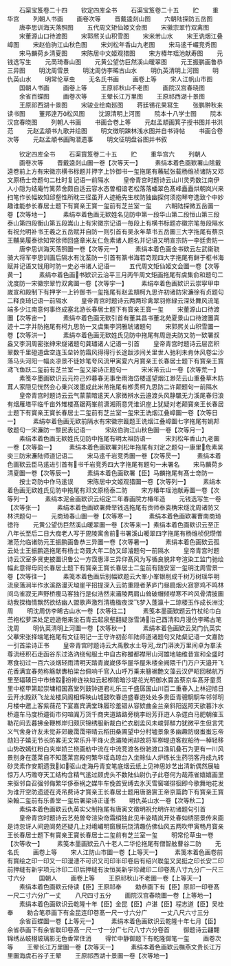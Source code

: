 <!-- { "loadSidebar": true } -->
　　石渠宝笈卷二十四
　　钦定四库全书
　　石渠宝笈卷二十五
　　贮
　　重华宫
　　列朝人书画
　　画卷次等
　　晋戴逵剡山图
　　六朝陆探防五岳图
　　唐李思训海天落照图
　　五代周文矩仙姬文会图
　　宋徽宗翠竹双禽图
　　宋董源山口待渡图
　　宋郭熈关山积雪图
　　宋米芾山水
　　宋王诜烟江叠嶂图
　　宋赵伯驹江山秋色图
　　宋刘松年香山九老图
　　宋马逺千巗竞秀图
　　宋马麟荷乡清夏图
　　宋陈居中文姬观猎图
　　宋方椿年瑶池献寿图
　　元钱选写生
　　元啇琦春山图
　　元黄公望仿巨然溪山暖翠图
　　元王振鹏画鲁恭三异图
　　明沈周雪景
　　明沈周仿李晞古山水
　　明仇英清明上河图
　　明仇英山水
　　明常伦草虫
　　无名氏书画
　　画卷上等
　　宋人江帆山市图
　　国朝人书画
　　画卷上等
　　王原祁秋山不老图
　　画院汉宫春晓图
　　余省百蝶图
　　画卷次等
　　王翚长江万里图
　　王原祁西湖十景图
　　王原祁西湖十景图
　　宋骏业绘南廵图
　　蒋廷锡花果冩生
　　张鹏翀秋来读书图
　　董邦逹万松风图
　　沈源清明上河图
　　院本十八学士图
　　院本汉宫春晓图
　　列朝人书画
　　书画合卷上等
　　元赵孟頫画箕子授书图并书洪范
　　元赵孟頫书九歌并绘图
　　明文徴明踈林浅水图并自书诗帖
　　书画合卷次等
　　元赵孟頫书画陶潜遗事
　　明文征明盘谷图并书叙







　　钦定四库全书
　　石渠寳笈卷二十五
　　贮
　　重华宫六
　　列朝人
　　画卷次等
　　晋戴逵剡山圗一卷【次等天一】
　　素绢本着色画欵署山隂戴逵卷前上方有宋徽宗横书标题并押字上钤御书一玺拖尾有蘓轼张载杨维祯诸防又邓文原杨士竒题句二杜时复记语一前隔水
　　皇帝青宫时题诗云山川灵秀数江南伊人小隠为结庵竹篱茒舍颇自适云容水态曽相谙老松落落蟠翠色髙峰矗矗烘朝岚兴来扫笔作长幅故知邱壑性所眈三径虽开人迹絶先生杖防独幽探何须抱琴夸逸致个中妙趣谁能参长春居士题下有寳亲王寳一玺前有芝兰室一玺
　　六朝陆探微五岳圗一卷【次等地一】
　　素绢夲着色画无欵姓名见防中第一段华山第二段恒山第三段泰山第四段衡山第五段嵩山上有宋徽宗记语一毎段上有横书标题亦徽宗笔毎段隔水有祝允明补书王羲之五岳赋并自防一则引首有吴永年草书五岳圗三大字拖尾有蔡京王黼吴履泰徐知常徐师回盛章米友仁危素诸人题名并记语又明宣宗防一李廷贵防一
　　唐李思训海天落照圗一卷【次等元一】
　　素绢本着色画金书欵云左武衞骁骑大将军李思训画后隔水有沈荃防一引首有篆书海若竒观四大字拖尾有鲜于枢书海赋并记语又钱用时防一史必书诸人记语一
　　五代周文矩仙姬文会圗一卷【次等黄一】
　　素绢夲着色画书欵识云治平三月丙午周文矩画拖尾有虞集俞和题句二沈度防一宋徽宗翠竹双禽圗一卷【次等宇一】
　　素绢夲着色画欵识云崇寜甲申嵗宣和殿制下有押字一上钤御书一玺拖尾有赵孟頫柯九思许初诸防宋濂徐有贞题句二释良琦记语一前隔水
　　皇帝青宫时题诗云两两珍禽翠羽修緑云深处舞风流笔端多少江南意何事终成塞北游长春居士题下有寳亲王寳一玺
　　宋董源山口待渡圗【次等宙一】
　　素绢夲着色画无欵引首有董其昌书董北苑夏景山口待渡圗真迹十二字并防拖尾有柯九思防一又虞集李泂雅琥诸题句
　　宋郭熈关山积雪圗一卷【次等洪一】
　　素绢夲着色画无欵姓氏见防中拖尾有周逊夫防又防一欵署叔盎又李泂周密张绅宋燧诸题句龚璛诸人记语一引首
　　皇帝青宫时题诗云层峦积翠数千里磴道盘空连玉垒铃防霜风得得行长途跋涉间关里世人驰利未肯休风卷尘沙落马头河阳一幅炎凉景不徒妙笔夸风流甲寅夏六月寳亲王长春居士题下有寳亲王寳鸢飞鱼跃二玺前有芝兰室一玺又梁诗正题句一
　　宋米芾云山一卷【次等荒一】
　　素笺夲墨画欵识云元符己夘暮春无事坐雨海岱楼遥望烟江渺茫云山重叠草木防茸人家隠见恍然会心乗兴泼墨成此米芾拖尾有栁贯柯九思防二许颠题句一前隔水
　　皇帝青宫时题诗云云气蒙蒙暗逺天人家微辨水云邉渡头风静颿无力溪尾春归浪有烟雁塔平临千亩外雉楼髙踞两峯前潇湘雨意凭谁识座上犹疑对老颠寳亲王长春居士题下有寳亲王寳长春居士二玺前有芝兰室一玺宋王诜烟江叠嶂圗一卷【次等日一】
　　素绢夲着色画无欵前隔水有宋徽宗籖题王诜烟江叠嶂圗七字拖尾有姚邦敬题句一宋濂防一黎民表记语一
　　宋赵伯驹江山秋色圗一卷【次等月一】
　　素绢本着色画无欵姓氏见防中拖尾有明太祖防语一
　　宋刘松年香山九老圗一卷【次等盈一】
　　素绢本着色画欵署刘松年拖尾有刘定之题句一康里危素吴奕三防宋濂陆师道记语二
　　宋马逺千岩竞秀圗一卷【次等昃一】
　　素绢本着色画欵云臣马逺进引首有书千岩竞秀四大字拖尾有题句一未署名
　　宋马麟荷乡清夏圗一卷【次等辰一】
　　素绢本着色画欵署【臣】马麟拖尾有髙士竒防一
　　按士竒防中作马逺误
　　宋陈居中文姬观猎圗一卷【次等列一】
　　素绢本着色画无欵姓氏见防中拖尾有邓文原杨泰二防
　　宋方椿年瑶池献寿圗一卷【次等列一】
　　素绢本泥金画欵识云绍定二年春画院方椿年造
　　元钱选写生一卷【次等张一】
　　素绢本着色画欵署舜举钱选拖尾有贡师泰袁桷宋燧沈周诸防又林洪题句一
　　元商琦春山圗一卷【次等寒一】
　　素绢本着色画欵署曺南商琦徳符
　　元黄公望仿巨然溪山暖翠圗一卷【次等来一】素绢本着色画欵识云至正八年长至后二日大痴老人写于毘陵寓舍前书署溪山暖翠四字拖尾有杨维桢倪瓒僧澈范允临诸防元王振鹏画鲁恭三异圗一卷【次等暑一】
　　素绢本着色画欵云孤云处士王振鹏造拖尾有杨士竒聂大年二防又邱濬题句一前隔水
　　皇帝青宫时题诗云汉室多贤吏披圗识鲁公一方霑惠泽三异仰髙风为写循良貌非夸渲染工监门驰绘幅此意得毋同长春居士题下有寳亲王寳长春居士二玺前有随安室一玺明沈周雪景一卷【次等往一】
　　素笺本着色画后别幅欵题云大峯小峯银削成千树万树瑶华明流泉落涧半作氷溪路漫灭坳崖平招提深入云防重隠者茅庐门昼扃烟火寂寥鸡不鸣林间鸟雀寂无声野桥痩马客独行是似浩然来灞陵两肩山耸破帽倾噤寒不吟风骨清披圗动我探梅情飘然欲结幽人盟歌声激烈清檐楹夜深飞梦入蓬瀛十二琼楼玉作成长洲沈周
　　明沈周仿李晞古山水一卷【次等往二】
　　素笺本墨画欵题云竹杖纶巾白苎袍松萝深处足逰遨倦来坐石青云起泉壑翻疑涨雪涛治己酉清和月漫仿李晞古笔沈周
　　明仇英清明上河圗一卷【次等秋一】
　　素绢本着色画欵云吴门仇英实父摹宋张择端笔拖尾有文征明记一王守许初彭年陆师道诸题句又陆粲记语一文嘉防一引首梁诗正书
　　皇帝青宫时题诗云大禹敷水土导河龙门漭泱万里间卓为羣渎尊流经积石走函谷东过洛汭绕甸服土中自古称雒都襟带山河雄地轴维昔宣和全盛时寒食初过一百六淡烟轻雨清明天踏青嵗嵗侈华屋华屋朱楼金阙隈千门万户天邉开飞花香满宜春苑称觞献夀柏梁台佩响千官入山呼万乗来簮裾艶文藻云汉俨昭回梯航万里至辐辏日中市绮縠衯裶连袂如云起栁隂暗沙堤花光明御水寳盖蔡京车髙牙童贯里中枢甲第起崇墉相国髙堂列鼓钟道君礼乐三千盛孱国山川百二重春入上林迎旭日云开水殿跃飞龙龙楼凤阁相辉映山城鼓吹春逰盛春逰处处多贵臣青骢駉駉车邻邻明月楼中邀上客紫薇花下宴嘉宾满堂珠履珍羞错从容欵曲金兰亲斜阳返照天欲暮汴水桥邉车马度桥邉街市何喧阗万货千商夹道路路旁桃李纷芳菲逰人杂遝白马肥朝催玉勒花间去暮拂金鞭栁岸归颇厌锦绣服新裁白纻衣剧孟风未峻郭觧力犹微平生但言凭义气舍身许友未觉非郊畿霭霭带晴云稻田桑圃望中分村墟景象多幽趣防缀蚩蚩忘帝勋妇子嬉无节长防畧无文常乐升平烽火息灞陵闲却故将军栁堤逰客舣船待一棹轻移山势改嫣红粉白夹岸娇兰桡画舫中流在中流竞渡各纷驰渡口渔矶叠石为更有一川风景别身在蓬莱自不知蓬莱宫殿何繁华瑶岛琼台入坐賖仙人炉炼长生药羽客丹成九转砂灵素作安期遗我如驱山走海丹青变笔底烟云纸上见神思妙艺出清新偶然展轴惊万人巧赡夺天工结构含精气逺过顾虎头不数陆仙尉仇子此卷何为哉燕雀嬉嬉画里来驱邻自召强邻侮繁华侈泰祸之媒牛车俛首受缚去氷天雪窖嗟徘徊即今歌舞地花发为谁开空防遗迹在凴吊费诗才寳亲王长春居士题用唐骆賔王帝京篇韵下有寳亲王寳染翰二玺前有乐善堂一玺后署梁诗正谨书
　　明仇英山水一卷【次等秋二】
　　素绢本着色画欵云仇英实父制拖尾有唐寅文徴明祝允明许初诸题句引首
　　皇帝青宫时题诗云艺苑曽夸渲染竒霜绡独此见丰姿晴岚开处春如绣丽景传来画是诗忽讶人间逰阆苑还疑几上对峨嵋明窗展玩饶清趣仿佛仙风五两吹甲寅畅月寳亲王长春居士题下有寳亲王寳长春居士二玺前有芝兰室一玺
　　明常伦草虫一卷【次等收一】
　　素笺本墨画欵云八十老人二华伦拖尾有僧智舷曹谷二防
　　无名氏
　　画卷上等
　　宋人江防山市圗一卷【上等天一】
　　素笺本着色画卷前有寳绘之印一印又一印漫漶不可识又司印半印卷后有绍兴聫玺又吴挺之印长安二印前押缝有新宇项元汴印二印后押缝有汝恒吴新宇珍藏印二印卷髙八寸九分广一尺三寸六分
　　国朝人
　　画卷上等
　　王原祁秋山不老圗一卷【上等天一】
　　素绢本着色画欵云侍读【臣】王原祁奉
　　勅恭画下有【臣】原祁一印卷髙一尺二寸六分广一丈
　　八尺四寸五分
　　画院汉宫春晓圗一卷【上等地一】
　　素绢本着色画欵识云乾隆十年【臣】金昆【臣】卢湛【臣】程志道【臣】吴桂奉
　　勅合笔恭画下有金昆连印卷髙一尺一寸六分广
　　一丈八尺六寸三分
　　余省百蝶圗一卷【上等元一】
　　素绢本着色画欵识云乾隆十年七月【臣】余省恭画下有余省聫印卷髙一尺一寸一分广七尺八寸六分卷首
　　御题诗云翩翾锦绣丛蚑栩玻璃影无色香常住消
　　得忙中静御题下有乾隆御笔一玺
　　画卷次等
　　王翚长江万里圗一卷【次等天一】
　　素绢本着色画欵云橅燕文贵长江万里圗海虞石谷子王翚
　　王原祁西湖十景圗一卷【次等地一】

